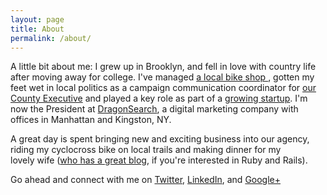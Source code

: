 ```yaml
---
layout: page
title: About
permalink: /about/
---
```


A little bit about me: I grew up in Brooklyn, and fell in love with country life after moving away for college. I've managed <a title="The Bicycle Depot" href="http://bicycledepot.com" target="_blank">a local bike shop </a>, gotten my feet wet in local politics as a campaign communication coordinator for <a title="Mike Hein for Ulster County Executive" href="http://www.heinforexec.com/" target="_blank">our County Executive</a> and played a key role as part of a <a title="VisionScape Interactive, LLC" href="http://www.visionscape.com" target="_blank">growing startup</a>. I'm now the President at <a title="DragonSearch" href="http://www.dragonsearchmarketing.com" target="_blank">DragonSearch</a>, a digital marketing company with offices in Manhattan and Kingston, NY.

A great day is spent bringing new and exciting business into our agency, riding my cyclocross bike on local trails and making dinner for my lovely wife (<a title="Eileen Writes Code" href="http://www.eileencodes.com/" target="_blank">who has a great blog</a>, if you're interested in Ruby and Rails).

Go ahead and connect with me on <a href="http://twitter.com/AbeUchitelle" target="_blank">Twitter</a>, <a href="http://www.linkedin.com/in/abeuchitelle" target="_blank">LinkedIn</a>, and <a href="https://plus.google.com/u/0/104187453427544747473" target="_blank">Google+</a>
